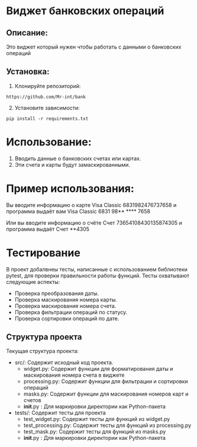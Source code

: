 # Виджет банковских операций

## Описание:

Это виджет который нужен чтобы работать с данными о банковских операций

## Установка:

1. Клонируйте репозиторий:
```
https://github.com/Mr-int/bank
```
2. Установите зависимости:
```
pip install -r requirements.txt
```
# Использование:

1. Вводить данные о банковских счетах или картах.
2. Эти счета и карты будут замаскированными.

# Пример использования:

Вы вводите информацию о карте Visa Classic 6831982476737658 и программа выдаёт вам Visa Classic 6831 98** **** 7658

Или вы вводите информацию о счёте Счет 73654108430135874305 и программа выдаёт Счет **4305

# Тестирование

В проект добалвнеы тесты, написанные с использованием библиотеки pytest, для проверки правильности работы функций. 
Тесты охватывают следующие аспекты:

-   Проверка преобразования даты.
-   Проверка маскирования номера карты.
-   Проверка маскирования номера счета.
-   Проверка фильтрации операций по статусу.
-   Проверка сортировки операций по дате.

## Структура проекта

Текущая структура проекта:
-   src/: Содержит исходный код проекта.
    -   widget.py: Содержит функции для форматирования даты и маскирования номера счета в виджете
    -   processing.py: Содержит функции для фильтрации и сортировки операций
    -   masks.py: Содержит функции для маскирования номеров карт и счетов
    - __init__.py : Для маркировки директории как Python-пакета
-   tests/: Содержит тесты для проекта
    -   test_widget.py: Содержит тесты для функций из widget.py
    -   test_processing.py: Содержит тесты для функций из processing.py
    -   test_mask.py: Содержит тесты для функций из masks.py
    -   __init__.py : Для маркировки директории как Python-пакета